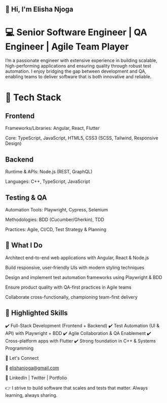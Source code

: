 <h2>👋 Hi, I'm Elisha Njoga </h2>

<h1> 💻 Senior Software Engineer | QA Engineer | Agile Team Player </h1>

I’m a passionate engineer with extensive experience in building scalable, high-performing applications and ensuring quality through robust test automation. I enjoy bridging the gap between development and QA, enabling teams to deliver software that is both innovative and reliable.

<h1>🚀 Tech Stack</h1>
<h2>Frontend</h2>

Frameworks/Libraries: Angular, React, Flutter

Core: TypeScript, JavaScript, HTML5, CSS3 (SCSS, Tailwind, Responsive Design)

<h2>Backend</h2>

Runtime & APIs: Node.js (REST, GraphQL)

Languages: C++, TypeScript, JavaScript

<h2> Testing & QA </h2>

Automation Tools: Playwright, Cypress, Selenium

Methodologies: BDD (Cucumber/Gherkin), TDD

Practices: Agile, CI/CD, Test Strategy & Planning

<h2>🧩 What I Do </h2>

Architect end-to-end web applications with Angular, React & Node.js

Build responsive, user-friendly UIs with modern styling techniques

Design and implement test automation frameworks using Playwright & BDD

Ensure product quality with QA-first practices in Agile teams

Collaborate cross-functionally, championing team-first delivery

<h2> 📌 Highlighted Skills </h2>

✔️ Full-Stack Development (Frontend + Backend)
✔️ Test Automation (UI & API) with Playwright + BDD
✔️ Agile Collaboration & QA Enablement
✔️ Cross-platform apps with Flutter
✔️ Strong foundation in C++ & Systems Programming


🤝 Let's Connect

📧 elishanjoga@gmail.com

🔗 LinkedIn
 | Twitter
 | Portfolio

👉 I strive to build software that scales and tests that matter. Always learning, always sharing.
